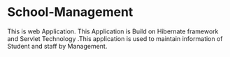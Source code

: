 # School-Management
This is web Application. This Application is Build on Hibernate framework and Servlet Technology .This application is used to maintain information of  Student and staff by Management.
